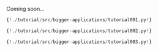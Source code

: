 Coming soon...

```Python
{!./tutorial/src/bigger-applications/tutorial001.py!}
```

```Python
{!./tutorial/src/bigger-applications/tutorial002.py!}
```

```Python
{!./tutorial/src/bigger-applications/tutorial003.py!}
```
